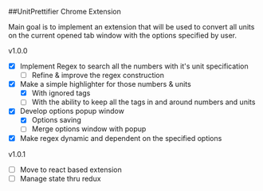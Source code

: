 ##UnitPrettifier Chrome Extension

Main goal is to implement an extension that will be used to convert all units on the current opened tab window with the options specified by user.

v1.0.0
- [x] Implement Regex to search all the numbers with it's unit specification
    - [ ] Refine & improve the regex construction
- [x] Make a simple highlighter for those numbers & units
    - [x] With ignored tags
    - [ ] With the ability to keep all the tags in and around numbers and units
- [x] Develop options popup window
    - [x] Options saving 
    - [ ] Merge options window with popup
- [x] Make regex dynamic and dependent on the specified options

v1.0.1
- [ ] Move to react based extension
- [ ] Manage state thru redux